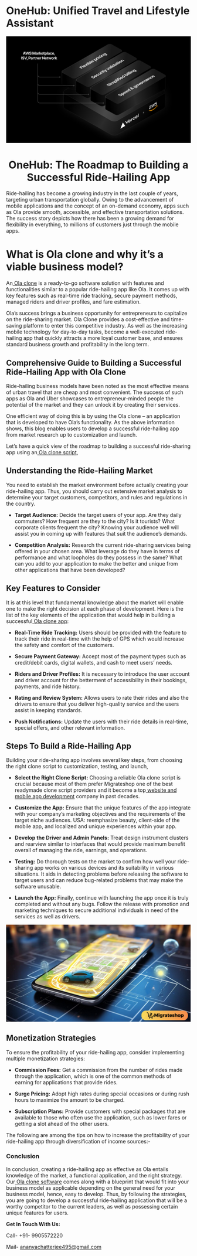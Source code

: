 # OneHub: Unified Travel and Lifestyle Assistant

<img src="https://github.com/Ananya-0306/OneHub/blob/main/awsvercel.png" alt="Ananya chatterjee is here" />

<h1 align="center"> OneHub: The Roadmap to Building a Successful Ride-Hailing App </h1>

Ride-hailing has become a growing industry in the last couple of years, targeting urban transportation globally. Owing to the advancement of mobile applications and the concept of an on-demand economy, apps such as Ola provide smooth, accessible, and effective transportation solutions. The success story depicts how there has been a growing demand for flexibility in everything, to millions of customers just through the mobile apps.

# What is Ola clone and why it’s a viable business model?
An[ Ola clone](https://migrateshop.com/ola-clone/) is a ready-to-go software solution with features and functionalities similar to a popular ride-hailing app like Ola. It comes up with key features such as real-time ride tracking, secure payment methods, managed riders and driver profiles, and fare estimation.

Ola’s success brings a business opportunity for entrepreneurs to capitalize on the ride-sharing market. Ola Clone provides a cost-effective and time-saving platform to enter this competitive industry. As well as the increasing mobile technology for day-to-day tasks, become a well-executed ride-hailing app that quickly attracts a more loyal customer base, and ensures standard business growth and profitability in the long term.

## Comprehensive Guide to Building a Successful Ride-Hailing App with Ola Clone
Ride-hailing business models have been noted as the most effective means of urban travel that are cheap and most convenient. The success of such apps as Ola and Uber showcases to entrepreneur-minded people the potential of the market and they can unlock it by creating their services. 

One efficient way of doing this is by using the Ola clone – an application that is developed to have Ola’s functionality.
As the above information shows, this blog enables users to develop a successful ride-hailing app from market research up to customization and launch.

Let’s have a quick view of the roadmap to building a successful ride-sharing app using an[ Ola clone script](https://migrateshop.com/ola-clone/),

## Understanding the Ride-Hailing Market
You need to establish the market environment before actually creating your ride-hailing app. Thus, you should carry out extensive market analysis to determine your target customers, competitors, and rules and regulations in the country.

* **Target Audience:** Decide the target users of your app. Are they daily commuters? How frequent are they to the city? Is it tourists? What corporate clients frequent the city? Knowing your audience well will assist you in coming up with features that suit the audience’s demands.

* **Competition Analysis:** Research the current ride-sharing services being offered in your chosen area. What leverage do they have in terms of performance and what loopholes do they possess in the same? What can you add to your application to make the better and unique from other applications that have been developed?
  
## Key Features to Consider
It is at this level that fundamental knowledge about the market will enable one to make the right decision at each phase of development. Here is the list of the key elements of the application that would help in building a successful[ Ola clone app](https://migrateshop.com/ola-clone/):

* **Real-Time Ride Tracking:** Users should be provided with the feature to track their ride in real-time with the help of GPS which would increase the safety and comfort of the customers.

* **Secure Payment Gateway:** Accept most of the payment types such as credit/debit cards, digital wallets, and cash to meet users’ needs.

* **Riders and Driver Profiles:** It is necessary to introduce the user account and driver account for the betterment of accessibility in their bookings, payments, and ride history.

* **Rating and Review System:** Allows users to rate their rides and also the drivers to ensure that you deliver high-quality service and the users assist in keeping standards.

* **Push Notifications:** Update the users with their ride details in real-time, special offers, and other relevant information.

## Steps To Build a Ride-Hailing App
Building your ride-sharing app involves several key steps, from choosing the right clone script to customization, testing, and launch,
* **Select the Right Clone Script:** Choosing a reliable Ola clone script is crucial because most of them prefer Migrateshop one of the best readymade clone script providers and it become a top[ website and mobile app development](https://migrateshop.com/) company in past decades.

* **Customize the App:** Ensure that the unique features of the app integrate with your company’s marketing objectives and the requirements of the target niche audiences. USA: reemphasize beauty, client-side of the mobile app, and localized and unique experiences within your app.

* **Develop the Driver and Admin Panels:** Treat design instrument clusters and rearview similar to interfaces that would provide maximum benefit overall of managing the ride, earnings, and operations.

* **Testing:** Do thorough tests on the market to confirm how well your ride-sharing app works on various devices and its suitability in various situations. It aids in detecting problems before releasing the software to target users and can reduce bug-related problems that may make the software unusable.

* **Launch the App:** Finally, continue with launching the app once it is truly completed and without any bugs. Follow the release with promotion and marketing techniques to secure additional individuals in need of the services as well as drivers.

<div class="Box-sc-g0xbh4-0 iIZCet"><img alt=“olaclone.png" src="https://github.com/migrateshop/ola-clone/blob/main/images/Ola-clone.png" data-hpc="true" class="Box-sc-g0xbh4-0 kzRgrI"></div>


## Monetization Strategies
To ensure the profitability of your ride-hailing app, consider implementing multiple monetization strategies:

* **Commission Fees:** Get a commission from the number of rides made through the application, which is one of the common methods of earning for applications that provide rides.

* **Surge Pricing:** Adopt high rates during special occasions or during rush hours to maximize the amount to be charged.

* **Subscription Plans:** Provide customers with special packages that are available to those who often use the application, such as lower fares or getting a slot ahead of the other users.

The following are among the tips on how to increase the profitability of your ride-hailing app through diversification of income sources:-
### Conclusion
In conclusion, creating a ride-hailing app as effective as Ola entails knowledge of the market, a functional application, and the right strategy. Our[ Ola clone software](https://migrateshop.com/ola-clone/) comes along with a blueprint that would fit into your business model as applicable depending on the general need for your business model, hence, easy to develop. 
Thus, by following the strategies, you are going to develop a successful ride-hailing application that will be a worthy competitor to the current leaders, as well as possessing certain unique features for users. 

**Get In Touch With Us:** 

Call- +91- 9905572220

Mail- ananyachatterjee495@gmail.com
